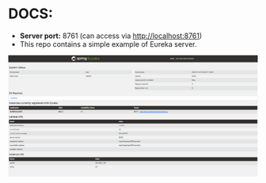 # **DOCS:**

- **Server port:** 8761 (can access via [http://localhost:8761](http://localhost:8761))
- This repo contains a simple example of Eureka server.

![Eureka Server Example](docs/docs-01.png?id=1)